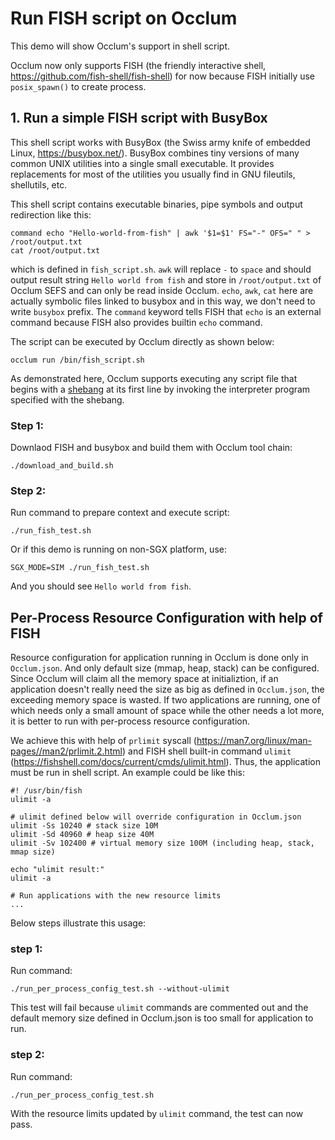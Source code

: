 # Run FISH script on Occlum

This demo will show Occlum's support in shell script.

Occlum now only supports FISH (the friendly interactive shell, https://github.com/fish-shell/fish-shell) for now
because FISH initially use `posix_spawn()` to create process.

## 1. Run a simple FISH script with BusyBox

This shell script works with BusyBox (the Swiss army knife of embedded Linux, https://busybox.net/).
BusyBox combines tiny versions of many common UNIX utilities into a single small executable. It provides replacements
for most of the utilities you usually find in GNU fileutils, shellutils, etc.

This shell script contains executable binaries, pipe symbols and output redirection like this:
```
command echo "Hello-world-from-fish" | awk '$1=$1' FS="-" OFS=" " > /root/output.txt
cat /root/output.txt
```

which is defined in `fish_script.sh`. `awk` will replace `-` to `space` and should output result
string `Hello world from fish` and store in `/root/output.txt` of Occlum SEFS and can only be read
inside Occlum. `echo`, `awk`, `cat` here are actually symbolic files linked to busybox and in this way, we don't need
to write `busybox` prefix. The `command` keyword tells FISH that `echo` is an external command because FISH also provides
builtin `echo` command.

The script can be executed by Occlum directly as shown below:
```
occlum run /bin/fish_script.sh
```
As demonstrated here, Occlum supports executing any script file that begins with a [shebang](https://en.wikipedia.org/wiki/Shebang_(Unix))
at its first line by invoking the interpreter program specified with the shebang.

### Step 1:
Downlaod FISH and busybox and build them with Occlum tool chain:
```
./download_and_build.sh
```

### Step 2:
Run command to prepare context and execute script:
```
./run_fish_test.sh
```
Or if this demo is running on non-SGX platform, use:
```
SGX_MODE=SIM ./run_fish_test.sh
```

And you should see `Hello world from fish`.


## Per-Process Resource Configuration with help of FISH

Resource configuration for application running in Occlum is done only in `Occlum.json`. And only default size (mmap, heap, stack) can be
configured. Since Occlum will claim all the memory space at initializtion, if an application doesn't really need the size as big as defined
in `Occlum.json`, the exceeding memory space is wasted. If two applications are running, one of which needs only a small amount of space while
the other needs a lot more, it is better to run with per-process resource configuration.

We achieve this with help of `prlimit` syscall (https://man7.org/linux/man-pages//man2/prlimit.2.html) and FISH shell built-in command
`ulimit` (https://fishshell.com/docs/current/cmds/ulimit.html). Thus, the application must be run in shell script. An example could be like this:

```shell
#! /usr/bin/fish
ulimit -a

# ulimit defined below will override configuration in Occlum.json
ulimit -Ss 10240 # stack size 10M
ulimit -Sd 40960 # heap size 40M
ulimit -Sv 102400 # virtual memory size 100M (including heap, stack, mmap size)

echo "ulimit result:"
ulimit -a

# Run applications with the new resource limits
...
```

Below steps illustrate this usage:

### step 1:
Run command:
```shell
./run_per_process_config_test.sh --without-ulimit
```

This test will fail because `ulimit` commands are commented out and the default memory size defined in Occlum.json is too small for application to run.

### step 2:
Run command:
```shell
./run_per_process_config_test.sh
```
With the resource limits updated by `ulimit` command, the test can now pass.
